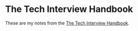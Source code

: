 # The Tech Interview Handbook

These are my notes from the [The Tech Interview Handbook](https://yangshun.github.io/tech-interview-handbook/).
